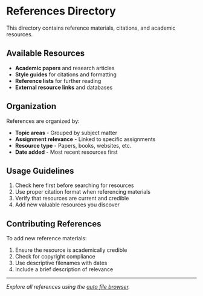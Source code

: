 # References Directory

This directory contains reference materials, citations, and academic resources.

## Available Resources

- **Academic papers** and research articles
- **Style guides** for citations and formatting
- **Reference lists** for further reading
- **External resource links** and databases

## Organization

References are organized by:
- **Topic areas** - Grouped by subject matter
- **Assignment relevance** - Linked to specific assignments
- **Resource type** - Papers, books, websites, etc.
- **Date added** - Most recent resources first

## Usage Guidelines

1. Check here first before searching for resources
2. Use proper citation format when referencing materials
3. Verify that resources are current and credible
4. Add new valuable resources you discover

## Contributing References

To add new reference materials:
1. Ensure the resource is academically credible
2. Check for copyright compliance
3. Use descriptive filenames with dates
4. Include a brief description of relevance

---

*Explore all references using the [auto file browser](../file-browser.html).*